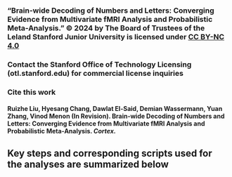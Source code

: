 ### “Brain-wide Decoding of Numbers and Letters: Converging Evidence from Multivariate fMRI Analysis and Probabilistic Meta-Analysis.” © 2024 by The Board of Trustees of the Leland Stanford Junior University is licensed under [CC BY-NC 4.0](https://creativecommons.org/licenses/by-nc/4.0/?ref=chooser-v1)
### Contact the Stanford Office of Technology Licensing (otl.stanford.edu) for commercial license inquiries

### Cite this work
#### Ruizhe Liu, Hyesang Chang, Dawlat El-Said, Demian Wassermann, Yuan Zhang, Vinod Menon (In Revision). Brain-wide Decoding of Numbers and Letters: Converging Evidence from Multivariate fMRI Analysis and Probabilistic Meta-Analysis. <em> Cortex. </em>

## Key steps and corresponding scripts used for the analyses are summarized below
